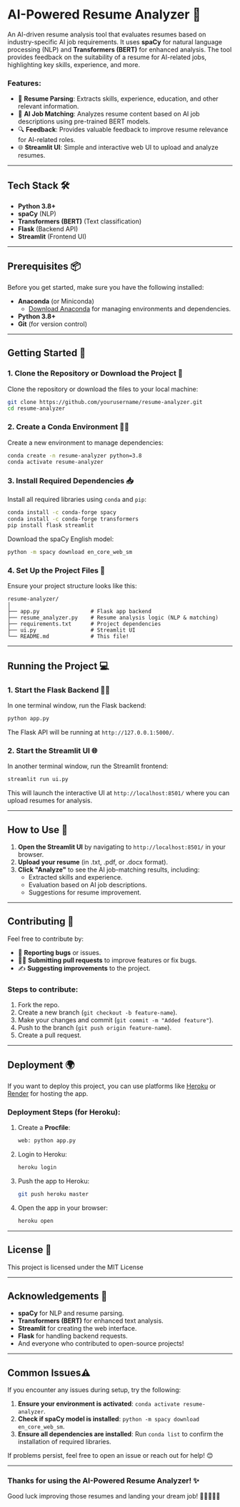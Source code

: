 # AI-Powered Resume Analyzer 🚀

An AI-driven resume analysis tool that evaluates resumes based on industry-specific AI job requirements. It uses **spaCy** for natural language processing (NLP) and **Transformers (BERT)** for enhanced analysis. The tool provides feedback on the suitability of a resume for AI-related jobs, highlighting key skills, experience, and more.

### Features:
- 📄 **Resume Parsing**: Extracts skills, experience, education, and other relevant information.
- 🤖 **AI Job Matching**: Analyzes resume content based on AI job descriptions using pre-trained BERT models.
- 🔍 **Feedback**: Provides valuable feedback to improve resume relevance for AI-related roles.
- 🌐 **Streamlit UI**: Simple and interactive web UI to upload and analyze resumes.

---

## Tech Stack 🛠️

- **Python 3.8+**
- **spaCy** (NLP)
- **Transformers (BERT)** (Text classification)
- **Flask** (Backend API)
- **Streamlit** (Frontend UI)

---

## Prerequisites 📦

Before you get started, make sure you have the following installed:

- **Anaconda** (or Miniconda)
  - [Download Anaconda](https://www.anaconda.com/products/individual) for managing environments and dependencies.
- **Python 3.8+**
- **Git** (for version control)

---

## Getting Started 🚀

### 1. Clone the Repository or Download the Project 🔽

Clone the repository or download the files to your local machine:

```bash
git clone https://github.com/yourusername/resume-analyzer.git
cd resume-analyzer
```

### 2. Create a Conda Environment 🧑‍💻

Create a new environment to manage dependencies:

```bash
conda create -n resume-analyzer python=3.8
conda activate resume-analyzer
```

### 3. Install Required Dependencies 📥

Install all required libraries using `conda` and `pip`:

```bash
conda install -c conda-forge spacy
conda install -c conda-forge transformers
pip install flask streamlit
```

Download the spaCy English model:

```bash
python -m spacy download en_core_web_sm
```

### 4. Set Up the Project Files 📂

Ensure your project structure looks like this:

```
resume-analyzer/
│
├── app.py                # Flask app backend
├── resume_analyzer.py    # Resume analysis logic (NLP & matching)
├── requirements.txt      # Project dependencies
├── ui.py                 # Streamlit UI
└── README.md             # This file!
```

---

## Running the Project 💻

### 1. Start the Flask Backend 🏃‍♂️

In one terminal window, run the Flask backend:

```bash
python app.py
```

The Flask API will be running at `http://127.0.0.1:5000/`.

### 2. Start the Streamlit UI 🌐

In another terminal window, run the Streamlit frontend:

```bash
streamlit run ui.py
```

This will launch the interactive UI at `http://localhost:8501/` where you can upload resumes for analysis.

---

## How to Use 📝

1. **Open the Streamlit UI** by navigating to `http://localhost:8501/` in your browser.
2. **Upload your resume** (in .txt, .pdf, or .docx format).
3. **Click "Analyze"** to see the AI job-matching results, including:
   - Extracted skills and experience.
   - Evaluation based on AI job descriptions.
   - Suggestions for resume improvement.

---

## Contributing 🤝

Feel free to contribute by:
- 🐛 **Reporting bugs** or issues.
- 🧑‍💻 **Submitting pull requests** to improve features or fix bugs.
- ✍️ **Suggesting improvements** to the project.

### Steps to contribute:
1. Fork the repo.
2. Create a new branch (`git checkout -b feature-name`).
3. Make your changes and commit (`git commit -m "Added feature"`).
4. Push to the branch (`git push origin feature-name`).
5. Create a pull request.

---

## Deployment 🌍

If you want to deploy this project, you can use platforms like [Heroku](https://www.heroku.com/) or [Render](https://render.com/) for hosting the app.

### Deployment Steps (for Heroku):

1. Create a **Procfile**:

   ```txt
   web: python app.py
   ```

2. Login to Heroku:

   ```bash
   heroku login
   ```

3. Push the app to Heroku:

   ```bash
   git push heroku master
   ```

4. Open the app in your browser:

   ```bash
   heroku open
   ```

---

## License 📜

This project is licensed under the MIT License

---

## Acknowledgements 🙏

- **spaCy** for NLP and resume parsing.
- **Transformers (BERT)** for enhanced text analysis.
- **Streamlit** for creating the web interface.
- **Flask** for handling backend requests.
- And everyone who contributed to open-source projects!

---

## Common Issues⚠️

If you encounter any issues during setup, try the following:

1. **Ensure your environment is activated**: `conda activate resume-analyzer`.
2. **Check if spaCy model is installed**: `python -m spacy download en_core_web_sm`.
3. **Ensure all dependencies are installed**: Run `conda list` to confirm the installation of required libraries.

If problems persist, feel free to open an issue or reach out for help! 😊

---

### Thanks for using the AI-Powered Resume Analyzer! ✨

Good luck improving those resumes and landing your dream job! 👩‍💻👨‍💻🚀
